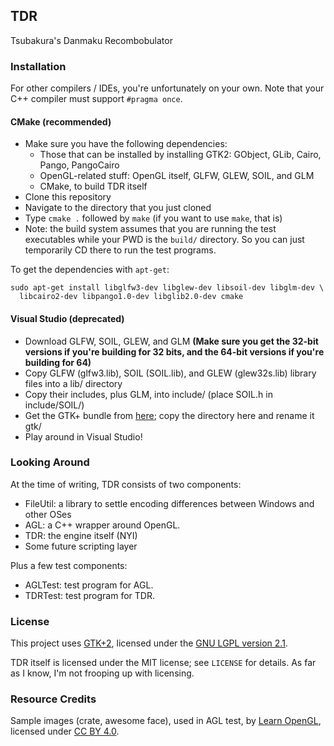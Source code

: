 ## TDR

Tsubakura's Danmaku Recombobulator

### Installation

For other compilers / IDEs, you're unfortunately on your own. Note that your C++ compiler must support `#pragma once`.

#### CMake (recommended)

* Make sure you have the following dependencies:
  * Those that can be installed by installing GTK2: GObject, GLib, Cairo, Pango, PangoCairo
  * OpenGL-related stuff: OpenGL itself, GLFW, GLEW, SOIL, and GLM
  * CMake, to build TDR itself
* Clone this repository
* Navigate to the directory that you just cloned
* Type `cmake .` followed by `make` (if you want to use `make`, that is)
* Note: the build system assumes that you are running the test executables while your PWD is the `build/` directory. So you can just temporarily CD there to run the test programs.

To get the dependencies with `apt-get`:

    sudo apt-get install libglfw3-dev libglew-dev libsoil-dev libglm-dev \
      libcairo2-dev libpango1.0-dev libglib2.0-dev cmake

#### Visual Studio (deprecated)

* Download GLFW, SOIL, GLEW, and GLM **(Make sure you get the 32-bit versions if you're building for 32 bits, and the 64-bit versions if you're building for 64)**
* Copy GLFW (glfw3.lib), SOIL (SOIL.lib), and GLEW (glew32s.lib) library files into a lib/ directory
* Copy their includes, plus GLM, into include/ (place SOIL.h in include/SOIL/)
* Get the GTK+ bundle from [here](https://github.com/hexchat/gtk-win32); copy the directory here and rename it gtk/
* Play around in Visual Studio!

### Looking Around

At the time of writing, TDR consists of two components:

* FileUtil: a library to settle encoding differences between Windows and other OSes
* AGL: a C++ wrapper around OpenGL.
* TDR: the engine itself (NYI)
* Some future scripting layer

Plus a few test components:

* AGLTest: test program for AGL.
* TDRTest: test program for TDR.

### License

This project uses [GTK+2](http://www.gtk.org/), licensed under the [GNU LGPL version 2.1](http://www.gnu.org/licenses/old-licenses/lgpl-2.1.html).

TDR itself is licensed under the MIT license; see `LICENSE` for details. As far as I know, I'm not frooping up with licensing.

### Resource Credits

Sample images (crate, awesome face), used in AGL test, by [Learn OpenGL](http://www.learnopengl.com), licensed under [CC BY 4.0](https://creativecommons.org/licenses/by/4.0/).
